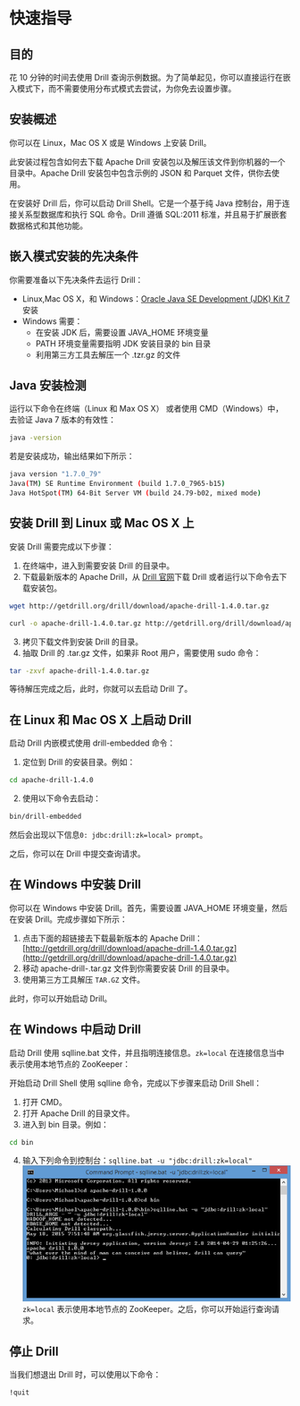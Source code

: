 # 快速指导

## 目的

花 10 分钟的时间去使用 Drill 查询示例数据。为了简单起见，你可以直接运行在嵌入模式下，而不需要使用分布式模式去尝试，为你免去设置步骤。

## 安装概述

你可以在 Linux，Mac OS X 或是 Windows 上安装 Drill。

此安装过程包含如何去下载 Apache Drill 安装包以及解压该文件到你机器的一个目录中。Apache Drill 安装包中包含示例的 JSON 和 Parquet 文件，供你去使用。

在安装好 Drill 后，你可以启动 Drill Shell。它是一个基于纯 Java 控制台，用于连接关系型数据库和执行 SQL 命令。Drill 遵循 SQL:2011 标准，并且易于扩展嵌套数据格式和其他功能。

## 嵌入模式安装的先决条件

你需要准备以下先决条件去运行 Drill：

* Linux,Mac OS X，和 Windows：[Oracle Java SE Development (JDK) Kit 7](http://www.oracle.com/technetwork/java/javase/downloads/jdk7-downloads-1880260.html) 安装
* Windows 需要：
  - 在安装 JDK 后，需要设置 JAVA_HOME 环境变量
  - PATH 环境变量需要指明 JDK 安装目录的 bin 目录
  - 利用第三方工具去解压一个 .tzr.gz 的文件

## Java 安装检测

运行以下命令在终端（Linux 和 Max OS X） 或者使用 CMD（Windows）中，去验证 Java 7 版本的有效性：
```bash
java -version
```

若是安装成功，输出结果如下所示：
```bash
java version "1.7.0_79"
Java(TM) SE Runtime Environment (build 1.7.0_7965-b15)
Java HotSpot(TM) 64-Bit Server VM (build 24.79-b02, mixed mode)
```

## 安装 Drill 到 Linux 或 Mac OS X 上

安装 Drill 需要完成以下步骤：
1. 在终端中，进入到需要安装 Drill 的目录中。
2. 下载最新版本的 Apache Drill，从 [Drill 官网](http://drill.apache.org/download/)下载 Drill 或者运行以下命令去下载安装包。
```bash
wget http://getdrill.org/drill/download/apache-drill-1.4.0.tar.gz
```
```bash
curl -o apache-drill-1.4.0.tar.gz http://getdrill.org/drill/download/apache-drill-1.4.0.tar.gz
```
3. 拷贝下载文件到安装 Drill 的目录。
4. 抽取 Drill 的 .tar.gz 文件，如果非 Root 用户，需要使用 sudo 命令：
```bash
tar -zxvf apache-drill-1.4.0.tar.gz
```

等待解压完成之后，此时，你就可以去启动 Drill 了。

## 在 Linux 和 Mac OS X 上启动 Drill

启动 Drill 内嵌模式使用 drill-embedded 命令：
1. 定位到 Drill 的安装目录。例如：
```bash
cd apache-drill-1.4.0
```
2. 使用以下命令去启动：
```bash
bin/drill-embedded
```
然后会出现以下信息``` 0: jdbc:drill:zk=local> prompt ```。

之后，你可以在 Drill 中提交查询请求。

## 在 Windows 中安装 Drill

你可以在 Windows 中安装 Drill。首先，需要设置 JAVA_HOME 环境变量，然后在安装 Drill。完成步骤如下所示：
1. 点击下面的超链接去下载最新版本的 Apache Drill：
[http://getdrill.org/drill/download/apache-drill-1.4.0.tar.gz](http://getdrill.org/drill/download/apache-drill-1.4.0.tar.gz)
2. 移动 apache-drill-<version>.tar.gz 文件到你需要安装 Drill 的目录中。
3. 使用第三方工具解压 ``` TAR.GZ ``` 文件。

此时，你可以开始启动 Drill。

## 在 Windows 中启动 Drill

启动 Drill 使用 sqlline.bat 文件，并且指明连接信息。``` zk=local ``` 在连接信息当中表示使用本地节点的 ZooKeeper：

开始启动 Drill Shell 使用 sqlline 命令，完成以下步骤来启动 Drill Shell：
1. 打开 CMD。
2. 打开 Apache Drill 的目录文件。
3. 进入到 bin 目录。例如：
```bash
cd bin
```
4. 输入下列命令到控制台：``` sqlline.bat -u "jdbc:drill:zk=local" ```
![sqlline1.png](../res/sqlline1.png)
``` zk=local ``` 表示使用本地节点的 ZooKeeper。之后，你可以开始运行查询请求。

## 停止 Drill

当我们想退出 Drill 时，可以使用以下命令：

```bash
!quit
```
